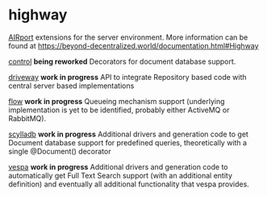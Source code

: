 # highway

[AIRport](https://beyond-decentralized.world/documentation.html#AIRport) 
extensions for the server environment.  More information can be found at
https://beyond-decentralized.world/documentation.html#Highway

[control](./control)
**being reworked** Decorators for document database support.

[driveway](./driveway)
**work in progress** API to integrate Repository based code with central
server based implementations

[flow](./flow)
**work in progress** Queueing mechanism support (underlying implementation
is yet to be identified, probably either ActiveMQ or RabbitMQ).

[scylladb](./scylladb)
**work in progress** Additional drivers and generation code to get Document database support
for predefined queries, theoretically with a single @Document() decorator

[vespa](./vespa)
**work in progress** Additional drivers and generation code to automatically get Full Text Search
support (with an additional entity definition) and eventually all additional
functionality that vespa provides.
